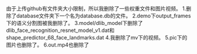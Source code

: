 由于上传github有文件夹大小限制，所以我删除了一些权重文件和图片视频。
1.删除了database文件夹下一个名为database.db的文件。
2.demo下output_frames下的语义分割图被我删除了。
3.model/dlib_model下删除了dlib_face_recognition_resnet_model_v1.dat和shape_predictor_68_face_landmarks.dat
4.我删除了mv下的视频。
5.pic下的图片也删除了。
6.out.mp4也删除了
